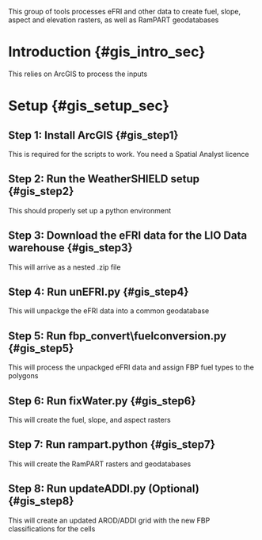 This group of tools processes eFRI and other data to create fuel, slope, aspect and
elevation rasters, as well as RamPART geodatabases

# Introduction        {#gis_intro_sec}

This relies on ArcGIS to process the inputs

# Setup               {#gis_setup_sec}

## Step 1: Install ArcGIS                   {#gis_step1}

This is required for the scripts to work. You need a Spatial Analyst licence


## Step 2: Run the WeatherSHIELD setup     {#gis_step2}

This should properly set up a python environment


## Step 3: Download the eFRI data for the LIO Data warehouse      {#gis_step3}

This will arrive as a nested .zip file


## Step 4: Run unEFRI.py        {#gis_step4}

This will unpackge the eFRI data into a common geodatabase


## Step 5: Run fbp_convert\fuelconversion.py        {#gis_step5}

This will process the unpackged eFRI data and assign FBP fuel types to the polygons


## Step 6: Run fixWater.py        {#gis_step6}

This will create the fuel, slope, and aspect rasters

## Step 7: Run rampart.python           {#gis_step7}

This will create the RamPART rasters and geodatabases

## Step 8: Run updateADDI.py (Optional) {#gis_step8}

This will create an updated AROD/ADDI grid with the new FBP classifications for the cells

